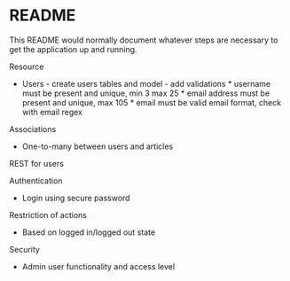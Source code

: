 # README

This README would normally document whatever steps are necessary to get the
application up and running.

Resource
- Users - create users tables and model
        - add validations
        * username must be present and unique, min 3 max 25
        * email address must be present and unique, max 105
        * email must be valid email format, check with email regex
       
Associations
- One-to-many
    between users and articles
    
REST for users

Authentication
- Login using secure password

Restriction of actions
- Based on logged in/logged out state

Security
- Admin user functionality and access level
        

